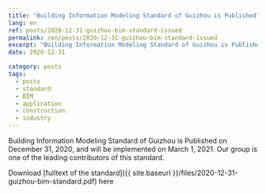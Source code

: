 ```yaml
---
title: "Building Information Modeling Standard of Guizhou is Published"
lang: en
ref: posts/2020-12-31-guizhou-bim-standard-issued
permalink: /en/posts/2020-12-31-guizhou-bim-standard-issued
excerpt: "Building Information Modeling Standard of Guizhou is Published on December 31, 2020. Our group is one of the leading contributors of this standard"
date: 2020-12-31

category: posts
tags:
  - posts
  - standard
  - BIM
  - application
  - construction
  - industry
---
```


Building Information Modeling Standard of Guizhou is Published on December 31, 2020, and will be implemented on March 1, 2021. Our group is one of the leading contributors of this standard.

Download [fulltext of the standard]({{ site.baseurl }}/files/2020-12-31-guizhou-bim-standard.pdf) here